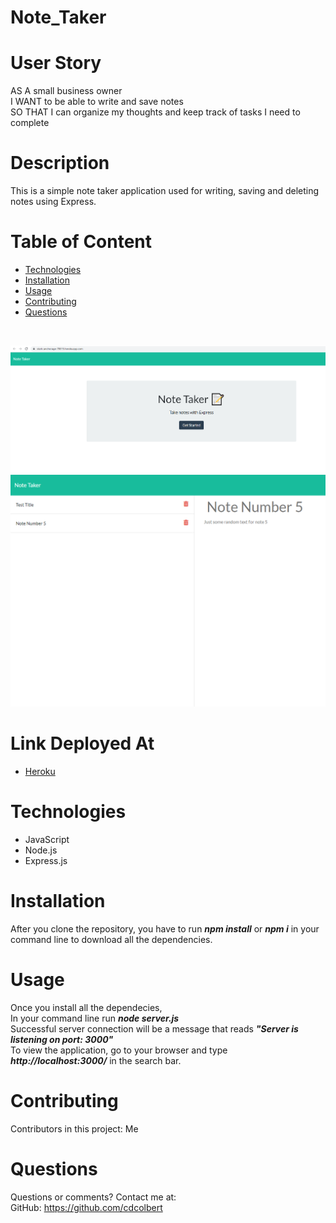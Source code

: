 # Note_Taker

# User Story
AS A small business owner <br>
I WANT to be able to write and save notes <br>
SO THAT I can organize my thoughts and keep track of tasks I need to complete


# Description
 This is a simple note taker application used for writing, saving and deleting notes using Express.
<br />


# Table of Content
- [Technologies](#Technologies)
- [Installation](#Installation)
- [Usage](#Usage)
- [Contributing](#Contributing)
- [Questions](#Questions)
<br />

![Example screenshot](./media/screenshot1.png)
![Example screenshot](./media/screenshot2.png)

# Link Deployed At
 * [Heroku](https://stark-anchorage-78815.herokuapp.com/)

# Technologies
* JavaScript
 * Node.js
 * Express.js

# Installation
 After you clone the repository, you have to run   ***npm install*** or ***npm i***  in your command line to download all the dependencies.
<br />

# Usage
 Once you install all the dependecies, <br>
 In your command line run   ***node server.js*** <br>
 Successful server connection will be a message that reads   ***"Server is listening on port: 3000"*** <br>
 To view the application, go to your browser and type  ***http://localhost:3000/*** in the search bar.
<br />

# Contributing
 Contributors in this project: Me
<br />

# Questions

 Questions or comments?  Contact me at:<br />
 GitHub: https://github.com/cdcolbert

